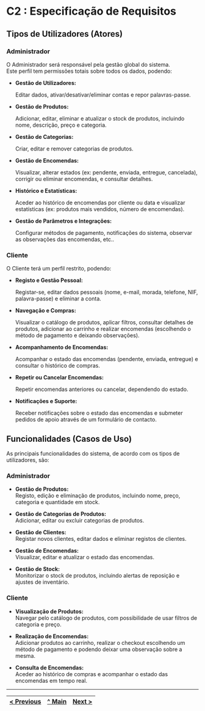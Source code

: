 # C2 : Especificação de Requisitos


## Tipos de Utilizadores (Atores)

### Administrador

O Administrador será responsável pela gestão global do sistema.  
Este perfil tem permissões totais sobre todos os dados, podendo:

- **Gestão de Utilizadores:** 

  Editar dados, ativar/desativar/eliminar contas e repor palavras-passe.

- **Gestão de Produtos:** 

  Adicionar, editar, eliminar e atualizar o stock de produtos, incluindo nome, descrição, preço e categoria.

- **Gestão de Categorias:** 

  Criar, editar e remover categorias de produtos.

- **Gestão de Encomendas:** 

  Visualizar, alterar estados (ex: pendente, enviada, entregue, cancelada), corrigir ou eliminar encomendas, e consultar detalhes.

- **Histórico e Estatísticas:** 

  Aceder ao histórico de encomendas por cliente ou data e visualizar estatísticas (ex: produtos mais vendidos, número de encomendas).

- **Gestão de Parâmetros e Integrações:** 

  Configurar métodos de pagamento, notificações do sistema, observar as observações das encomendas, etc..


### Cliente

O Cliente terá um perfil restrito, podendo:

- **Registo e Gestão Pessoal:**

  Registar-se, editar dados pessoais (nome, e-mail, morada, telefone, NIF, palavra-passe) e eliminar a conta.

- **Navegação e Compras:**

  Visualizar o catálogo de produtos, aplicar filtros, consultar detalhes de produtos, adicionar ao carrinho e realizar encomendas (escolhendo o método de pagamento e deixando observações).

- **Acompanhamento de Encomendas:**

  Acompanhar o estado das encomendas (pendente, enviada, entregue) e consultar o histórico de compras.

- **Repetir ou Cancelar Encomendas:**

  Repetir encomendas anteriores ou cancelar, dependendo do estado.

- **Notificações e Suporte:**

  Receber notificações sobre o estado das encomendas e submeter pedidos de apoio através de um formulário de contacto.


## Funcionalidades (Casos de Uso)

As principais funcionalidades do sistema, de acordo com os tipos de utilizadores, são:

### Administrador

- **Gestão de Produtos:**  
  Registo, edição e eliminação de produtos, incluindo nome, preço, categoria e quantidade em stock.

- **Gestão de Categorias de Produtos:**  
  Adicionar, editar ou excluir categorias de produtos.

- **Gestão de Clientes:**  
  Registar novos clientes, editar dados e eliminar registos de clientes.

- **Gestão de Encomendas:**  
  Visualizar, editar e atualizar o estado das encomendas.

- **Gestão de Stock:**  
  Monitorizar o stock de produtos, incluindo alertas de reposição e ajustes de inventário.


### Cliente

- **Visualização de Produtos:**  
  Navegar pelo catálogo de produtos, com possibilidade de usar filtros de categoria e preço.

- **Realização de Encomendas:**  
  Adicionar produtos ao carrinho, realizar o checkout escolhendo um método de pagamento e podendo deixar uma observação sobre a mesma.

- **Consulta de Encomendas:**  
  Aceder ao histórico de compras e acompanhar o estado das encomendas em tempo real.



---
[< Previous](rei01.md) | [^ Main](/../../) | [Next >](rei03.md)
:--- | :---: | ---: 
